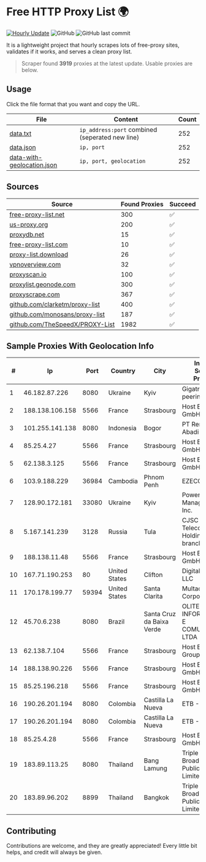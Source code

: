 
# Free HTTP Proxy List 🌍

[![Hourly Update](https://github.com/mertguvencli/http-proxy-list/actions/workflows/main.yml/badge.svg?branch=main)](https://github.com/mertguvencli/http-proxy-list/actions/workflows/main.yml)
![GitHub](https://img.shields.io/github/license/mertguvencli/http-proxy-list)
![GitHub last commit](https://img.shields.io/github/last-commit/mertguvencli/http-proxy-list)

It is a lightweight project that hourly scrapes lots of free-proxy sites, validates if it works, and serves a clean proxy list.


> Scraper found **3919** proxies at the latest update. Usable proxies are below.

## Usage

Click the file format that you want and copy the URL.


|File|Content|Count|
|----|-------|-----|
|[data.txt](https://raw.githubusercontent.com/mertguvencli/http-proxy-list/main/proxy-list/data.txt)|`ip_address:port` combined (seperated new line)|252|
|[data.json](https://raw.githubusercontent.com/mertguvencli/http-proxy-list/main/proxy-list/data.json)|`ip, port`|252|
|[data-with-geolocation.json](https://raw.githubusercontent.com/mertguvencli/http-proxy-list/main/proxy-list/data-with-geolocation.json)|`ip, port, geolocation`|252|

## Sources

|Source|Found Proxies|Succeed|
|------|-------------|-------|
|[free-proxy-list.net](https://free-proxy-list.net)|300|✅|
|[us-proxy.org](https://www.us-proxy.org)|200|✅|
|[proxydb.net](http://proxydb.net)|15|✅|
|[free-proxy-list.com](https://free-proxy-list.com/?page=&port=&type%5B%5D=http&type%5B%5D=https&up_time=0&search=Search)|10|✅|
|[proxy-list.download](https://www.proxy-list.download/HTTP)|26|✅|
|[vpnoverview.com](https://vpnoverview.com/privacy/anonymous-browsing/free-proxy-servers)|32|✅|
|[proxyscan.io](https://www.proxyscan.io)|100|✅|
|[proxylist.geonode.com](https://proxylist.geonode.com/api/proxy-list?limit=300&page=1&sort_by=lastChecked&sort_type=desc&protocols=http,https)|300|✅|
|[proxyscrape.com](https://api.proxyscrape.com/v2/?request=displayproxies&protocol=http&timeout=10000&country=all&ssl=all&anonymity=all)|367|✅|
|[github.com/clarketm/proxy-list](https://raw.githubusercontent.com/clarketm/proxy-list/master/proxy-list-raw.txt)|400|✅|
|[github.com/monosans/proxy-list](https://raw.githubusercontent.com/monosans/proxy-list/main/proxies/http.txt)|187|✅|
|[github.com/TheSpeedX/PROXY-List](https://raw.githubusercontent.com/TheSpeedX/PROXY-List/master/http.txt)|1982|✅|


## Sample Proxies With Geolocation Info

|#|Ip|Port|Country|City|Internet Service Provider|
|-|--|----|-------|----|-------------------------|
|1|46.182.87.226|8080|Ukraine|Kyiv|Gigatrans' peering network|
|2|188.138.106.158|5566|France|Strasbourg|Host Europe GmbH|
|3|101.255.141.138|8080|Indonesia|Bogor|PT Remala Abadi|
|4|85.25.4.27|5566|France|Strasbourg|Host Europe GmbH|
|5|62.138.3.125|5566|France|Strasbourg|Host Europe GmbH|
|6|103.9.188.229|36984|Cambodia|Phnom Penh|EZECOM limited|
|7|128.90.172.181|33080|Ukraine|Kyiv|Powerhouse Management, Inc.|
|8|5.167.141.239|3128|Russia|Tula|CJSC "ER-Telecom Holding" Tula branch|
|9|188.138.11.48|5566|France|Strasbourg|Host Europe GmbH|
|10|167.71.190.253|80|United States|Clifton|DigitalOcean, LLC|
|11|170.178.199.77|59394|United States|Santa Clarita|Multacom Corporation|
|12|45.70.6.238|8080|Brazil|Santa Cruz da Baixa Verde|OLITECH INFORMÔTICA E COMUNICAÔÔO LTDA|
|13|62.138.7.104|5566|France|Strasbourg|Host Europe Group|
|14|188.138.90.226|5566|France|Strasbourg|Host Europe GmbH|
|15|85.25.196.218|5566|France|Strasbourg|Host Europe GmbH|
|16|190.26.201.194|8080|Colombia|Castilla La Nueva|ETB - Colombia|
|17|190.26.201.194|8080|Colombia|Castilla La Nueva|ETB - Colombia|
|18|85.25.4.28|5566|France|Strasbourg|Host Europe GmbH|
|19|183.89.113.25|8080|Thailand|Bang Lamung|Triple T Broadband Public Company Limited|
|20|183.89.96.202|8899|Thailand|Bangkok|Triple T Broadband Public Company Limited|



## Contributing

Contributions are welcome, and they are greatly appreciated! Every
little bit helps, and credit will always be given.

